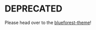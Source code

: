 # DEPRECATED

Please head over to the [blueforest-theme](https://github.com/lichtzeichner/blueforest-theme)!
